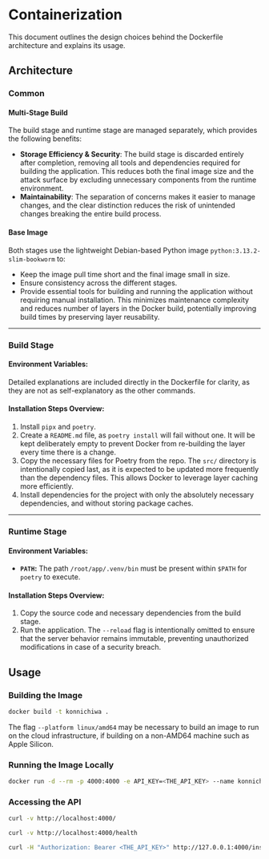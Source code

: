 # Containerization

This document outlines the design choices behind the Dockerfile architecture and explains its usage.

## Architecture

### Common
#### Multi-Stage Build
The build stage and runtime stage are managed separately, which provides the following benefits:
- **Storage Efficiency & Security**: The build stage is discarded entirely after completion, removing all tools and dependencies required for building the application. This reduces both the final image size and the attack surface by excluding unnecessary components from the runtime environment.
- **Maintainability**: The separation of concerns makes it easier to manage changes, and the clear distinction reduces the risk of unintended changes breaking the entire build process.

#### Base Image
Both stages use the lightweight Debian-based Python image `python:3.13.2-slim-bookworm` to:
- Keep the image pull time short and the final image small in size.
- Ensure consistency across the different stages.
- Provide essential tools for building and running the application without requiring manual installation. This minimizes maintenance complexity and reduces number of layers in the Docker build, potentially improving build times by preserving layer reusability.

---

### Build Stage
#### Environment Variables:
Detailed explanations are included directly in the Dockerfile for clarity, as they are not as self-explanatory as the other commands.

#### Installation Steps Overview:
1. Install `pipx` and `poetry`.
2. Create a `README.md` file, as `poetry install` will fail without one. It will be kept deliberately empty to prevent Docker from re-building the layer every time there is a change.
3. Copy the necessary files for Poetry from the repo. The `src/` directory is intentionally copied last, as it is expected to be updated more frequently than the dependency files. This allows Docker to leverage layer caching more efficiently.
4. Install dependencies for the project with only the absolutely necessary dependencies, and without storing package caches.

---

### Runtime Stage
#### Environment Variables:
- **`PATH`:** The path `/root/app/.venv/bin` must be present within `$PATH` for `poetry` to execute.

#### Installation Steps Overview:
1. Copy the source code and necessary dependencies from the build stage.
2. Run the application. The `--reload` flag is intentionally omitted to ensure that the server behavior remains immutable, preventing unauthorized modifications in case of a security breach.

## Usage
### Building the Image
```bash
docker build -t konnichiwa .
```
The flag `--platform linux/amd64` may be necessary to build an image to run on the cloud infrastructure, if building on a non-AMD64 machine such as Apple Silicon.

### Running the Image Locally
```bash
docker run -d --rm -p 4000:4000 -e API_KEY=<THE_API_KEY> --name konnichiwa konnichiwa
```

### Accessing the API
```bash
curl -v http://localhost:4000/

curl -v http://localhost:4000/health

curl -H "Authorization: Bearer <THE_API_KEY>" http://127.0.0.1:4000/inspect
```
